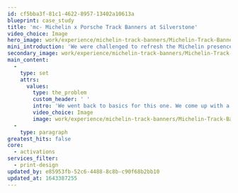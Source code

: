 ```yaml
---
id: cf5bba3f-81c1-4622-8957-13402a10613a
blueprint: case_study
title: 'mc- Michelin x Porsche Track Banners at Silverstone'
video_choice: Image
hero_image: work/experience/michelin-track-banners/Michelin-Track-Banners-51-Experience-Full-Image1360x768.5.jpg
mini_introduction: 'We were challenged to refresh the Michelin presence at the Porsche Driving Experience Centre at Silverstone. The existing signage was a little dated, and needed bringing back up to speed.'
secondary_image: work/experience/michelin-track-banners/Michelin-Track-Banners-51-Experience-Secondary-Image-896x597.jpg
main_content:
  -
    type: set
    attrs:
      values:
        type: the_problem
        custom_header: ' '
        intro: 'We went back to basics for this one. We come up with a skid pan graphic that updated the old CGI Michelin Man to his modern look and feel. Combined with the brand colour palette and some creatively placed chevrons - we had something our drivers literally couldn''t miss in their wet weather session. That graphic is was complemented with alternating track side banners that put the Michelin brand front and centre at the Porsche Driving Experience Centre at Silverstone.'
        video_choice: Image
        image: work/experience/michelin-track-banners/Michelin-Track-Banners-51-Large-927x522.jpg
  -
    type: paragraph
greatest_hits: false
core:
  - activations
services_filter:
  - print-design
updated_by: e85953fb-52c6-4488-8c8b-c90f68b2bb10
updated_at: 1643387255
---
```

